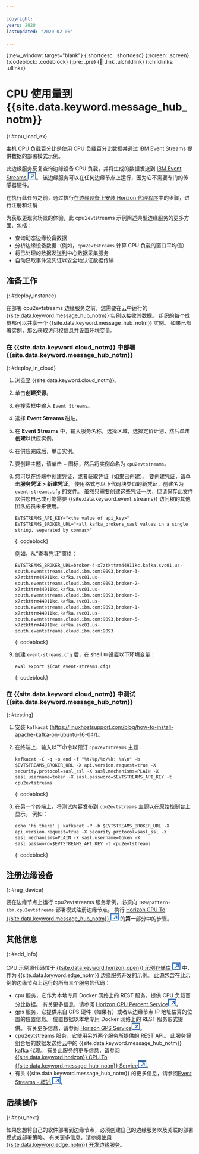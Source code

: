 ```yaml
---

copyright:
years: 2020
lastupdated: "2020-02-06"

---
```


{:new_window: target="blank"}
{:shortdesc: .shortdesc}
{:screen: .screen}
{:codeblock: .codeblock}
{:pre: .pre}
{:child: .link .ulchildlink}
{:childlinks: .ullinks}

# CPU 使用量到 {{site.data.keyword.message_hub_notm}}
{: #cpu_load_ex}

主机 CPU 负载百分比是使用 CPU 负载百分比数据并通过 IBM Event Streams 提供数据的部署模式示例。

此边缘服务反复查询边缘设备 CPU 负载，并将生成的数据发送到 [IBM Event Streams ![在新选项卡中打开](../images/icons/launch-glyph.svg "在新选项卡中打开")](https://www.ibm.com/cloud/event-streams)。 该边缘服务可以在任何边缘节点上运行，因为它不需要专门的传感器硬件。

在执行此任务之前，通过执行[在边缘设备上安装 Horizon 代理程序](../installing/registration.md)中的步骤，进行注册和注销

为获取更现实场景的体验，此 cpu2evtstreams 示例阐述典型边缘服务的更多方面，包括：

* 查询动态边缘设备数据
* 分析边缘设备数据（例如，`cpu2evtstreams` 计算 CPU 负载的窗口平均值）
* 将已处理的数据发送到中心数据采集服务
* 自动获取事件流凭证以安全地认证数据传输

## 准备工作
{: #deploy_instance}

在部署 cpu2evtstreams 边缘服务之前，您需要在云中运行的 {{site.data.keyword.message_hub_notm}} 实例以接收其数据。 组织的每个成员都可以共享一个 {{site.data.keyword.message_hub_notm}} 实例。 如果已部署实例，那么获取访问权信息并设置环境变量。

### 在 {{site.data.keyword.cloud_notm}} 中部署 {{site.data.keyword.message_hub_notm}}
{: #deploy_in_cloud}

1. 浏览至 {{site.data.keyword.cloud_notm}}。

2. 单击**创建资源**。

3. 在搜索框中输入 `Event Streams`。

4. 选择 **Event Streams** 磁贴。

5. 在 **Event Streams** 中，输入服务名称，选择区域，选择定价计划，然后单击**创建**以供应实例。

6. 在供应完成后，单击实例。

7. 要创建主题，请单击 + 图标，然后将实例命名为 `cpu2evtstreams`。

8. 您可以在终端中创建凭证，或者获取凭证（如果已创建）。 要创建凭证，请单击**服务凭证 > 新建凭证**。 使用格式与以下代码块类似的新凭证，创建名为 `event-streams.cfg` 的文件。 虽然只需要创建这些凭证一次，但请保存此文件以供您自己或可能需要 {{site.data.keyword.event_streams}} 访问权的其他团队成员未来使用。

   ```
   EVTSTREAMS_API_KEY="<the value of api_key>"
   EVTSTREAMS_BROKER_URL="<all kafka_brokers_sasl values in a single string, separated by commas>"
   ```
   {: codeblock}
        
   例如，从“查看凭证”窗格：

   ```
   EVTSTREAMS_BROKER_URL=broker-4-x7ztkttrm44911kc.kafka.svc01.us-south.eventstreams.cloud.ibm.com:9093,broker-3-  x7ztkttrm44911kc.kafka.svc01.us-south.eventstreams.cloud.ibm.com:9093,broker-2-x7ztkttrm44911kc.kafka.svc01.us-south.eventstreams.cloud.ibm.com:9093,broker-0-x7ztkttrm44911kc.kafka.svc01.us-south.eventstreams.cloud.ibm.com:9093,broker-1-x7ztkttrm44911kc.kafka.svc01.us-south.eventstreams.cloud.ibm.com:9093,broker-5-x7ztkttrm44911kc.kafka.svc01.us-south.eventstreams.cloud.ibm.com:9093
   ```
   {: codeblock}

9. 创建 `event-streams.cfg` 后，在 shell 中设置以下环境变量：

   ```
   eval export $(cat event-streams.cfg)
   ```
   {: codeblock}

### 在 {{site.data.keyword.cloud_notm}} 中测试 {{site.data.keyword.message_hub_notm}}
{: #testing}

1. 安装 `kafkacat` (https://linuxhostsupport.com/blog/how-to-install-apache-kafka-on-ubuntu-16-04/)。

2. 在终端上，输入以下命令以预订 `cpu2evtstreams` 主题：

    ```
    kafkacat -C -q -o end -f "%t/%p/%o/%k: %s\n" -b $EVTSTREAMS_BROKER_URL -X api.version.request=true -X security.protocol=sasl_ssl -X sasl.mechanisms=PLAIN -X sasl.username=token -X sasl.password=$EVTSTREAMS_API_KEY -t cpu2evtstreams
    ```
    {: codeblock}

3. 在另一个终端上，将测试内容发布到 `cpu2evtstreams` 主题以在原始控制台上显示。 例如：

    ```
    echo 'hi there' | kafkacat -P -b $EVTSTREAMS_BROKER_URL -X api.version.request=true -X security.protocol=sasl_ssl -X sasl.mechanisms=PLAIN -X sasl.username=token -X sasl.password=$EVTSTREAMS_API_KEY -t cpu2evtstreams
    ```
    {: codeblock}

## 注册边缘设备
{: #reg_device}

要在边缘节点上运行 cpu2evtstreams 服务示例，必须向 `IBM/pattern-ibm.cpu2evtstreams` 部署模式注册边缘节点。 执行 [Horizon CPU To {{site.data.keyword.message_hub_notm}} ![在新选项卡中打开](../images/icons/launch-glyph.svg "在新选项卡中打开")](https://github.com/open-horizon/examples/blob/master/edge/evtstreams/cpu2evtstreams/README.md) 的**第一**部分中的步骤。

## 其他信息
{: #add_info}

CPU 示例源代码位于 [{{site.data.keyword.horizon_open}} 示例存储库 ![在新选项卡中打开](../images/icons/launch-glyph.svg "在新选项卡中打开")](https://github.com/open-horizon/examples) 中，作为 {{site.data.keyword.edge_notm}} 边缘服务开发的示例。 此源包含在此示例的边缘节点上运行的所有三个服务的代码：

  * cpu 服务，它作为本地专用 Docker 网络上的 REST 服务，提供 CPU 负载百分比数据。 有关更多信息，请参阅 [Horizon CPU Percent Service![在新选项卡中打开](../images/icons/launch-glyph.svg "在新选项卡中打开")](https://github.com/open-horizon/examples/tree/master/edge/services/cpu_percent)。
  * gps 服务，它提供来自 GPS 硬件（如果有）或者从边缘节点 IP 地址估算的位置的位置信息。 位置数据以本地专用 Docker 网络上的 REST 服务形式提供。 有关更多信息，请参阅 [Horizon GPS Service![在新选项卡中打开](../images/icons/launch-glyph.svg "在新选项卡中打开")](https://github.com/open-horizon/examples/tree/master/edge/services/gps)。
  * cpu2evtstreams 服务，它使用另外两个服务所提供的 REST API。 此服务将组合后的数据发送给云中的 {{site.data.keyword.message_hub_notm}} kafka 代理。 有关此服务的更多信息，请参阅 [{{site.data.keyword.horizon}} CPU To {{site.data.keyword.message_hub_notm}} Service![在新选项卡中打开](../images/icons/launch-glyph.svg "在新选项卡中打开")](https://github.com/open-horizon/examples/blob/master/edge/evtstreams/cpu2evtstreams/cpu2evtstreams.md)。
  * 有关 {{site.data.keyword.message_hub_notm}} 的更多信息，请参阅[Event Streams - 概述 ![在新选项卡中打开](../images/icons/launch-glyph.svg "在新选项卡中打开")](https://www.ibm.com/cloud/event-streams?mhsrc=ibmsearch_a&mhq=event%20streams)。

## 后续操作
{: #cpu_next}

如果您想将自己的软件部署到边缘节点，必须创建自己的边缘服务以及关联的部署模式或部署策略。 有关更多信息，请参阅[使用 {{site.data.keyword.edge_notm}} 开发边缘服务](../developing/developing.md)。
